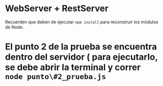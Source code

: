 # WebServer + RestServer

Recuerden que deben de ejecutar ```npm install``` para reconstruir los módulos de Node.

# El punto 2 de la prueba se encuentra dentro del servidor ( para ejecutarlo, se debe abrir la terminal y correr ```node punto\#2_prueba.js```
